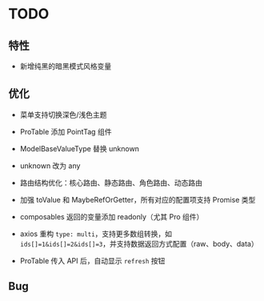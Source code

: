 # TODO

## 特性

- 新增纯黑的暗黑模式风格变量

## 优化

- 菜单支持切换深色/浅色主题
- ProTable 添加 PointTag 组件
- ModelBaseValueType 替换 unknown
- unknown 改为 any
- 路由结构优化：核心路由、静态路由、角色路由、动态路由
- 加强 toValue 和 MaybeRefOrGetter，所有对应的配置项支持 Promise 类型
- composables 返回的变量添加 readonly（尤其 Pro 组件）
- axios 重构 `type: multi`，支持更多数组转换，如 `ids[]=1&ids[]=2&ids[]=3`，并支持数据返回方式配置（raw、body、data）

- ProTable 传入 API 后，自动显示 `refresh` 按钮

## Bug
